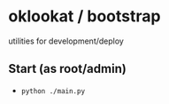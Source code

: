 # oklookat / bootstrap
utilities for development/deploy

## Start (as root/admin)
- ```python ./main.py```
